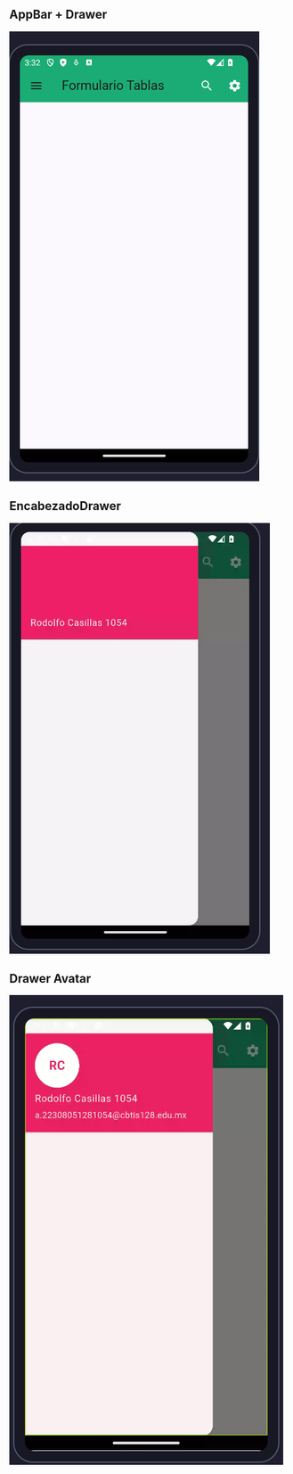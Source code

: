 ## AppBar + Drawer 
![alt text](image.png)

## EncabezadoDrawer
![alt text](image-1.png)

## Drawer Avatar
![alt text](image-2.png)